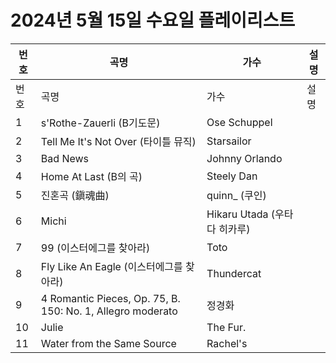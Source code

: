 # 2024년 5월 15일 수요일 플레이리스트

| 번호 | 곡명 | 가수 | 설명 |
|------|------|------|------|
| 번호 | 곡명 | 가수 | 설명 |
| 1 | s'Rothe-Zauerli (B기도문) | Ose Schuppel |  |
| 2 | Tell Me It's Not Over (타이틀 뮤직) | Starsailor |  |
| 3 | Bad News | Johnny Orlando |  |
| 4 | Home At Last (B의 곡) | Steely Dan |  |
| 5 | 진혼곡 (鎭魂曲) | quinn_ (쿠인) |  |
| 6 | Michi | Hikaru Utada (우타다 히카루) |  |
| 7 | 99 (이스터에그를 찾아라) | Toto |  |
| 8 | Fly Like An Eagle (이스터에그를 찾아라) | Thundercat |  |
| 9 | 4 Romantic Pieces, Op. 75, B. 150: No. 1, Allegro moderato | 정경화 |  |
| 10 | Julie | The Fur. |  |
| 11 | Water from the Same Source | Rachel's |  |
